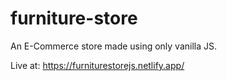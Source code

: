 # furniture-store
An E-Commerce store made using only vanilla JS.

Live at: https://furniturestorejs.netlify.app/
